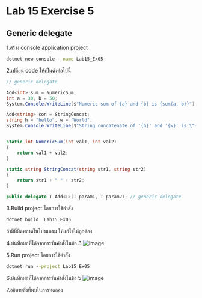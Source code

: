 # Lab 15 Exercise 5

## Generic delegate

1.สร้าง console application project

```cmd
dotnet new console --name Lab15_Ex05
```

2.เปลี่ยน code ให้เป็นดังต่อไปนี้

```cs
// generic delegate

Add<int> sum = NumericSum;
int a = 30, b = 50;
System.Console.WriteLine($"Numeric sum of {a} and {b} is {sum(a, b)}");

Add<string> con = StringConcat;
string h = "hello", w = "World";
System.Console.WriteLine($"String concatenate of '{h}' and '{w}' is \"{con(h, w)}\"");


static int NumericSum(int val1, int val2)
{
    return val1 + val2;
}

static string StringConcat(string str1, string str2)
{
    return str1 + " " + str2;
}

public delegate T Add<T>(T param1, T param2); // generic delegate
```

3.Build project โดยการใช้คำสั่ง

```cmd
dotnet build  Lab15_Ex05
```

ถ้ามีที่ผิดพลาดในโปรแกรม ให้แก้ไขให้ถูกต้อง

4.บันทึกผลที่ได้จากการรันคำสั่งในข้อ 3
![image](https://github.com/AnchisaPhetnoi/03376836-OOP-2566-Lab-15/assets/144197034/368e6fc8-0d59-407b-9a07-e015258e9e19)

5.Run project โดยการใช้คำสั่ง

```cmd
dotnet run --project Lab15_Ex05
```

6.บันทึกผลที่ได้จากการรันคำสั่งในข้อ 5
![image](https://github.com/AnchisaPhetnoi/03376836-OOP-2566-Lab-15/assets/144197034/86b38097-4ee1-4185-a830-e670e3967968)

7.อธิบายสิ่งที่พบในการทดลอง

